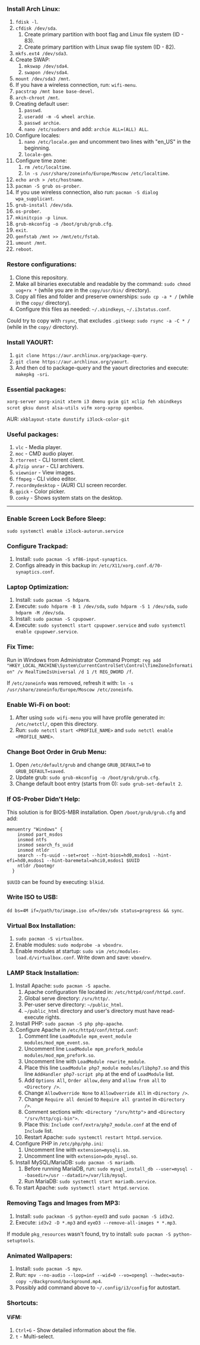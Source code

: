 ### Install Arch Linux:
1. `fdisk -l`.
2. `cfdisk /dev/sda`.
    1. Create primary partition with boot flag and Linux file system (ID - 83).
    2. Create primary partition with Linux swap file system (ID - 82).
3. `mkfs.ext4 /dev/sda3`.
4. Create SWAP:
    1. `mkswap /dev/sda4`.
    2. `swapon /dev/sda4`.
5. `mount /dev/sda3 /mnt`.
5. If you have a wireless connection, run: `wifi-menu`.
6. `pacstrap /mnt base base-devel`.
7. `arch-chroot /mnt`.
8. Creating default user:
    1. `passwd`.
    2. `useradd -m -G wheel archie`.
    3. `passwd archie`.
    4. `nano /etc/sudoers` and add: `archie ALL=(ALL) ALL`.
9. Configure locales:
    1. `nano /etc/locale.gen` and uncomment two lines with "en_US" in the beginning.
    2. `locale-gen`.
10. Configure time zone:
    1. `rm /etc/localtime`.
    2. `ln -s /usr/share/zoneinfo/Europe/Moscow /etc/localtime`.
11. `echo arch > /etc/hostname`.
12. `pacman -S grub os-prober`.
12. If you use wireless connection, also run: `pacman -S dialog wpa_supplicant`.
13. `grub-install /dev/sda`.
14. `os-prober`.
15. `mkinitcpio -p linux`.
16. `grub-mkconfig -o /boot/grub/grub.cfg`.
17. `exit`.
18. `genfstab /mnt >> /mnt/etc/fstab`.
19. `umount /mnt`.
20. `reboot`.

### Restore configurations:
1. Clone this repository.
2. Make all binaries executable and readable by the command: `sudo chmod uog+rx *` (while you are in the `copy/usr/bin/` directory).
3. Copy all files and folder and preserve ownerships: `sudo cp -a * /` (while in the `copy/` directory).
4. Configure this files as needed: `~/.xbindkeys`, `~/.i3status.conf`.

Could try to copy with `rsync`, that excludes `.gitkeep`: `sudo rsync -a -C * /` (while in the `copy/` directory).

### Install YAOURT:
1. `git clone https://aur.archlinux.org/package-query`.
2. `git clone https://aur.archlinux.org/yaourt`.
3. And then cd to package-query and the yaourt directories and execute: `makepkg -sri`.
### Essential packages:
`xorg-server xorg-xinit xterm i3 dmenu gvim git xclip feh xbindkeys scrot gksu dunst alsa-utils vifm xorg-xprop openbox`.

AUR: `xkblayout-state dunstify i3lock-color-git`

### Useful packages:
1. `vlc` - Media player.
1.  `moc` - CMD audio player.
2. `rtorrent` - CLI torrent client.
3. `p7zip unrar` - CLI archivers.
4. `viewnior` - View images.
5. `ffmpeg` - CLI video editor.
6. `recordmydesktop` - (AUR) CLI screen recorder.
7. `gpick` - Color picker.
8. `conky` - Shows system stats on the desktop.

------

### Enable Screen Lock Before Sleep:
`sudo systemctl enable i3lock-autorun.service`

### Configure Trackpad:
1. Install: `sudo pacman -S xf86-input-synaptics`.
2. Configs already in this backup in: `/etc/X11/xorg.conf.d/70-synaptics.conf`.

### Laptop Optimization:
1. Install: `sudo pacman -S hdparm`.
2. Execute: `sudo hdparm -B 1 /dev/sda`, `sudo hdparm -S 1 /dev/sda`, `sudo hdparm -M /dev/sda`.
3. Install: `sudo pacman -S cpupower`.
4. Execute: `sudo systemctl start cpupower.service` and `sudo systemctl enable cpupower.service`.

### Fix Time:
Run in Windows from Administrator Command Prompt: `reg add "HKEY_LOCAL_MACHINE\System\CurrentControlSet\Control\TimeZoneInformation" /v RealTimeIsUniversal /d 1 /t REG_DWORD /f`.

If `/etc/zoneinfo` was removed, refresh it with: `ln -s /usr/share/zoneinfo/Europe/Moscow /etc/zoneinfo`.

### Enable Wi-Fi on boot:
1. After using `sudo wifi-menu` you will have profile generated in: `/etc/netctl/`, open this directory.
2. Run: `sudo netctl start <PROFILE_NAME>` and `sudo netctl enable <PROFILE_NAME>`.

### Change Boot Order in Grub Menu:
1. Open `/etc/default/grub` and change `GRUB_DEFAULT=0` to `GRUB_DEFAULT=saved`.
2. Update grub: `sudo grub-mkconfig -o /boot/grub/grub.cfg`.
3. Change default boot entry (starts from 0): `sudo grub-set-default 2`.

### If OS-Prober Didn't Help:
This solution is for BIOS-MBR installation. Open `/boot/grub/grub.cfg` and add:

```
menuentry "Windows" {
    insmod part_msdos
    insmod ntfs
    insmod search_fs_uuid
    insmod ntldr     
    search --fs-uuid --set=root --hint-bios=hd0,msdos1 --hint-efi=hd0,msdos1 --hint-baremetal=ahci0,msdos1 $UUID
    ntldr /bootmgr
  }
  ```
  
  `$UUID` can be found by executing: `blkid`.

### Write ISO to USB:
`dd bs=4M if=/path/to/image.iso of=/dev/sdx status=progress && sync`.

### Virtual Box Installation:
1. `sudo pacman -S virtualbox`.
2. Enable modules: `sudo modprobe -a vboxdrv`.
3. Enable modules at startup: `sudo vim /etc/modules-load.d/virtualbox.conf`. Write down and save: `vboxdrv`.

### LAMP Stack Installation:
1. Install Apache: `sudo pacman -S apache`.
    1. Apache configuration file located in: `/etc/httpd/conf/httpd.conf`.
    2. Global serve directory: `/srv/http/`.
    3. Per-user serve directory: `~/public_html`.
    4. `~/public_html` directory and user's directory must have read-execute rights.
2. Install PHP: `sudo pacman -S php php-apache`.
3. Configure Apache in `/etc/httpd/conf/httpd.conf`:
    1. Comment line `LoadModule mpm_event_module modules/mod_mpm_event.so`.
    1. Uncomment line `LoadModule mpm_prefork_module modules/mod_mpm_prefork.so`.
    1. Uncomment line with `LoadModule rewrite_module`.
    2. Place this line `LoadModule php7_module modules/libphp7.so` and this line `AddHandler php7-script php` at the end of `LoadModule` list.
    1. Add `Options All`, `Order allow,deny` and `allow from all` to `<Directory />`.
    1. Change `AllowOverride None` to `AllowOverride All` in `<Directory />`.
    1. Change `Require all denied` to `Require all granted` in `<Directory />`.
    1. Comment sections with: `<Directory "/srv/http">` and `<Directory "/srv/http/cgi-bin">`.
    3. Place this: `Include conf/extra/php7_module.conf` at the end of `Include` list.
    4. Restart Apache: `sudo systemctl restart httpd.service`.
1. Configure PHP in `/etc/php/php.ini`:
    1. Uncomment line with `extension=mysqli.so`.
    2. Uncomment line with `extension=pdo_mysql.so`.
4. Install MySQL/MariaDB: `sudo pacman -S mariadb`.
    1. Before running MariaDB, run: `sudo mysql_install_db --user=mysql --basedir=/usr --datadir=/var/lib/mysql`.
    2. Run MariaDB: `sudo systemctl start mariadb.service`.
5. To start Apache: `sudo systemctl start httpd.service`.

### Removing Tags and Images from MP3:
1. Install: `sudo packman -S python-eyed3` and `sudo pacman -S id3v2`.
2. Execute: `id3v2 -D *.mp3` and `eyeD3 --remove-all-images * *.mp3`.

If module `pkg_resources` wasn't found, try to install: `sudo pacman -S python-setuptools`.

### Animated Wallpapers:
1. Install: `sudo pacman -S mpv`.
2. Run: `mpv --no-audio --loop=inf --wid=0 --vo=opengl --hwdec=auto-copy ~/Background/background.mp4`.
3. Possibly add command above to `~/.config/i3/config` for autostart.

### Shortcuts:
#### ViFM:
1. `Ctrl+G` - Show detailed information about the file.
2. `t` - Multi-select.
